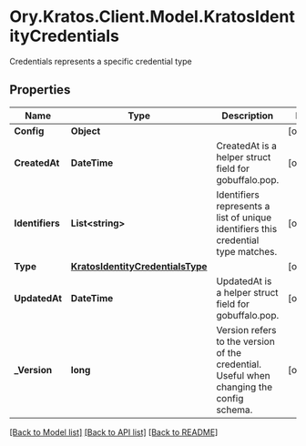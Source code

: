 # Ory.Kratos.Client.Model.KratosIdentityCredentials
Credentials represents a specific credential type

## Properties

Name | Type | Description | Notes
------------ | ------------- | ------------- | -------------
**Config** | **Object** |  | [optional] 
**CreatedAt** | **DateTime** | CreatedAt is a helper struct field for gobuffalo.pop. | [optional] 
**Identifiers** | **List&lt;string&gt;** | Identifiers represents a list of unique identifiers this credential type matches. | [optional] 
**Type** | [**KratosIdentityCredentialsType**](KratosIdentityCredentialsType.md) |  | [optional] 
**UpdatedAt** | **DateTime** | UpdatedAt is a helper struct field for gobuffalo.pop. | [optional] 
**_Version** | **long** | Version refers to the version of the credential. Useful when changing the config schema. | [optional] 

[[Back to Model list]](../README.md#documentation-for-models) [[Back to API list]](../README.md#documentation-for-api-endpoints) [[Back to README]](../README.md)

